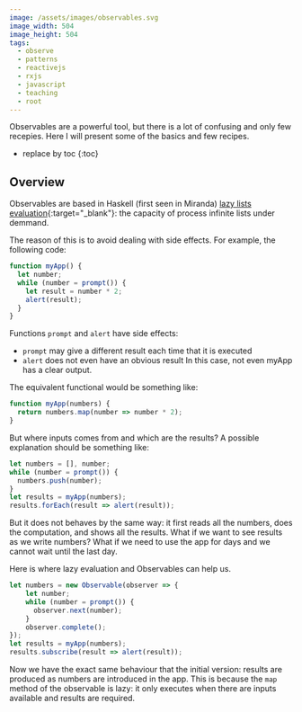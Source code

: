 ```yaml
---
image: /assets/images/observables.svg
image_width: 504
image_height: 504
tags:
  - observe
  - patterns
  - reactivejs
  - rxjs
  - javascript
  - teaching
  - root
---
```

Observables are a powerful tool, but there is a lot of confusing and only few recepies.
Here I will present some of the basics and few recipes.

* replace by toc
{:toc}

## Overview

Observables are based in Haskell (first seen in Miranda) [lazy lists evaluation](https://wiki.haskell.org/Lazy_evaluation){:target="_blank"}: the capacity of process infinite lists under demmand.

The reason of this is to avoid dealing with side effects. For example, the following code:

```javascript
function myApp() {
  let number;
  while (number = prompt()) {
    let result = number * 2;
    alert(result);
  }
}
```

Functions `prompt` and `alert` have side effects: 
- `prompt` may give a different result each time that it is executed
- `alert` does not even have an obvious result
In this case, not even myApp has a clear output.

The equivalent functional would be something like:

```javascript
function myApp(numbers) {
  return numbers.map(number => number * 2);
}
```

But where inputs comes from and which are the results?
A possible explanation should be something like:

```javascript
let numbers = [], number;
while (number = prompt()) {
  numbers.push(number);
}
let results = myApp(numbers);
results.forEach(result => alert(result));
```

But it does not behaves by the same way:
it first reads all the numbers, does the computation, and shows all the results.
What if we want to see results as we write numbers? 
What if we need to use the app for days and we cannot wait until the last day.

Here is where lazy evaluation and Observables can help us.

```javascript
let numbers = new Observable(observer => {
    let number;
    while (number = prompt()) {
      observer.next(number);
    }
    observer.complete();
});
let results = myApp(numbers);
results.subscribe(result => alert(result));
```

Now we have the exact same behaviour that the initial version: results are produced as numbers are introduced in the app.
This is because the `map` method of the observable is lazy: it only executes when there are inputs available and results are required.

